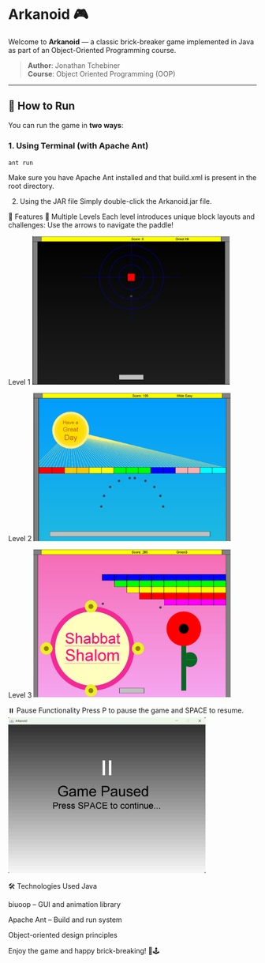 # Arkanoid 🎮

Welcome to **Arkanoid** — a classic brick-breaker game implemented in Java as part of an Object-Oriented Programming course.

> **Author**: Jonathan Tchebiner  
> **Course**: Object Oriented Programming (OOP)

---

## 🚀 How to Run

You can run the game in **two ways**:

### 1. Using Terminal (with Apache Ant)
    ant run

Make sure you have Apache Ant installed and that build.xml is present in the root directory.

2. Using the JAR file
Simply double-click the Arkanoid.jar file.

🧩 Features
🧱 Multiple Levels
Each level introduces unique block layouts and challenges:
Use the arrows to navigate the paddle!

Level 1
<img src="src/pictures/levelone.png" alt="Level 1" width="400"/>

Level 2
<img src="src/pictures/leveltwo.png" alt="Level 2" width="400"/>

Level 3
<img src="src/pictures/levelthree.png" alt="Level 3" width="400"/>

⏸️ Pause Functionality
Press P to pause the game and SPACE to resume.
<img src="src/pictures/pause.png" alt="Pause" width="400"/>

🛠️ Technologies Used
Java

biuoop – GUI and animation library

Apache Ant – Build and run system

Object-oriented design principles

Enjoy the game and happy brick-breaking! 🧱🕹️